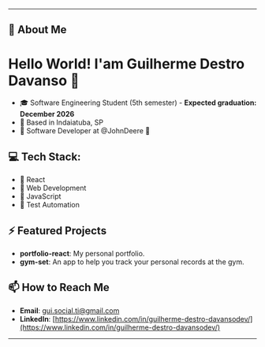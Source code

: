 -----------------------------------------------------------------------------------------------------------------------------------------------------------------------

## 🚀 About Me  
# Hello World! I'am Guilherme Destro Davanso 👋

- 🎓 Software Engineering Student (5th semester) - **Expected graduation: December 2026**  
- 📍 Based in Indaiatuba, SP  
- 💼 Software Developer at @JohnDeere 🦌

## 💻 Tech Stack:  
- 🎯 React  
- 🎯 Web Development  
- 🎯 JavaScript  
- 🎯 Test Automation  

## ⚡ Featured Projects  
- **portfolio-react**: My personal portfolio.  
- **gym-set**: An app to help you track your personal records at the gym.  

## 📫 How to Reach Me  
- **Email**: gui.social.ti@gmail.com  
- **LinkedIn**: [https://www.linkedin.com/in/guilherme-destro-davansodev/](https://www.linkedin.com/in/guilherme-destro-davansodev/)  

-----------------------------------------------------------------------------------------------------------------------------------------------------------------------

